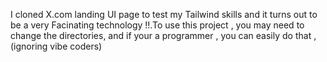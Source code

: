 I cloned X.com landing UI page to test my Tailwind skills and it turns out to be a very Facinating technology !!.To use this project , you may need to change the directories, and if your a programmer , you can easily do that , (ignoring vibe coders)
